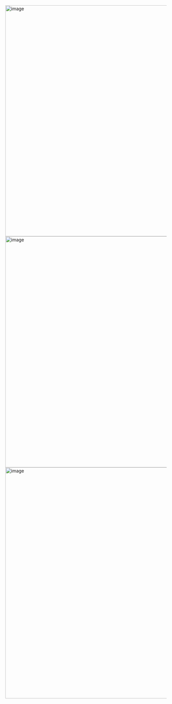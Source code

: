 <img width="720" alt="image" src="https://user-images.githubusercontent.com/125098211/234917587-1741d4ad-c147-49eb-8d85-f30c56b73066.png">
<img width="720" alt="image" src="https://user-images.githubusercontent.com/125098211/234917695-b0458c79-1bc0-4eff-acf5-27fa31402ff9.png">
<img width="720" alt="image" src="https://user-images.githubusercontent.com/125098211/234917816-597a22e0-cfcd-4fbc-bebd-6c26c9cedd02.png">
